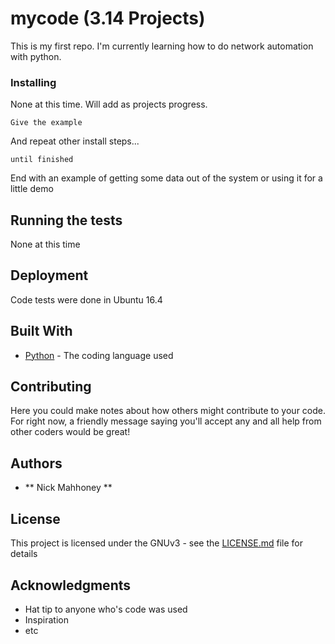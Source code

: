 # mycode (3.14 Projects)

This is my first repo. I'm currently learning how to do network automation with python.



### Installing

None at this time. Will add as projects progress.


```
Give the example
```

And repeat other install steps...

```
until finished
```

End with an example of getting some data out of the system or using it for a little demo

## Running the tests

None at this time

## Deployment

Code tests were done in Ubuntu 16.4 

## Built With

* [Python](https://www.python.org/) - The coding language used

## Contributing

Here you could make notes about how others might contribute to your code. For right now, a friendly message saying you'll accept any and all help from other coders would be great!

## Authors

* ** Nick Mahhoney  **  

## License

This project is licensed under the GNUv3 - see the [LICENSE.md](LICENSE.md) file for details

## Acknowledgments

* Hat tip to anyone who's code was used
* Inspiration
* etc

